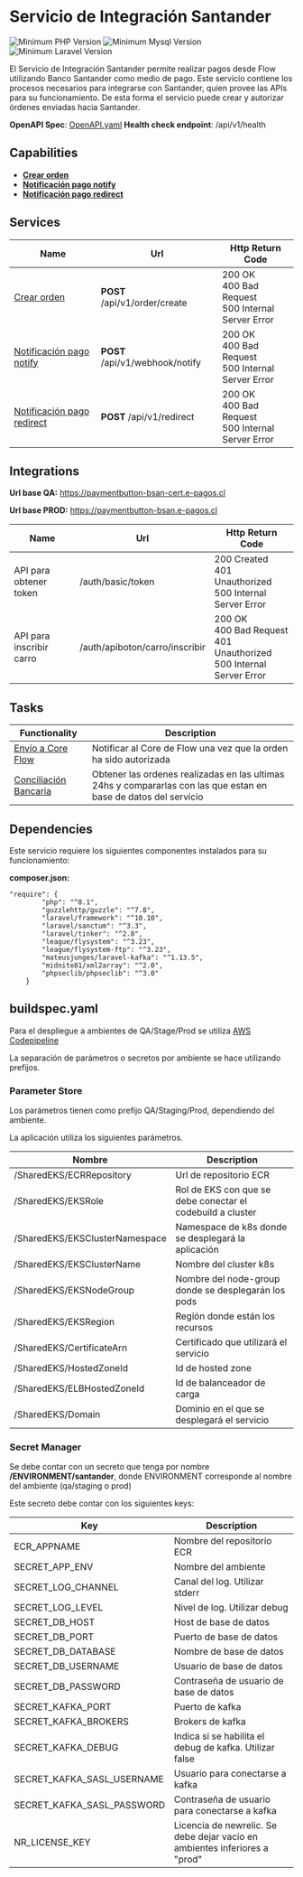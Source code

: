 # Servicio de Integración Santander
![Minimum PHP Version](https://shields.io/badge/PHP-8.1.0-blue) ![Minimum Mysql Version](https://shields.io/badge/mysql-8.0-blue) ![Minimum Laravel Version](https://shields.io/badge/laravel-10.0.0-blue)

El Servicio de Integración Santander permite realizar pagos desde Flow utilizando Banco Santander como medio de pago. Este servicio contiene los procesos necesarios para integrarse con Santander, quien provee las APIs para su funcionamiento. De esta forma el servicio puede crear y autorizar órdenes enviadas hacia Santander.

**OpenAPI Spec**: [OpenAPI.yaml](/openapi.yaml)
**Health check endpoint**: /api/v1/health

## Capabilities

-  **[Crear orden](https://gitlab.flowdevelopers.cl/core/integrations/santander/-/wikis/Inscripcion-carro)** 
-  **[Notificación pago notify](https://gitlab.flowdevelopers.cl/core/integrations/santander/-/wikis/Notificacion-pago-MPOUT)** 
-  **[Notificación pago redirect](https://gitlab.flowdevelopers.cl/core/integrations/santander/-/wikis/Notificaci%C3%B3n-pago-MPFIN)**


## Services
| Name |Url|Http Return Code|
|------|---|----------------|
| [Crear orden](https://gitlab.flowdevelopers.cl/core/integrations/santander/-/wikis/Inscripcion-carro) | **POST** /api/v1/order/create | 200 OK  <br> 400 Bad Request   <br>500 Internal Server Error
| [Notificación pago notify](https://gitlab.flowdevelopers.cl/core/integrations/santander/-/wikis/Notificacion-pago-MPOUT) | **POST** /api/v1/webhook/notify | 200 OK  <br> 400 Bad Request   <br>500 Internal Server Error
| [Notificación pago redirect](https://gitlab.flowdevelopers.cl/core/integrations/santander/-/wikis/Notificaci%C3%B3n-pago-MPFIN) | **POST** /api/v1/redirect | 200 OK  <br> 400 Bad Request   <br>500 Internal Server Error

## Integrations

**Url base QA:** https://paymentbutton-bsan-cert.e-pagos.cl

**Url base PROD:** https://paymentbutton-bsan.e-pagos.cl

| Name |Url|Http Return Code|
|------|---|----------------|
| API para obtener token | /auth/basic/token | 200 Created <br> 401 Unauthorized <br> 500 Internal Server Error |
| API para inscribir carro | /auth/apiboton/carro/inscribir | 200 OK <br> 400 Bad Request <br> 401 Unauthorized <br> 500 Internal Server Error |

## Tasks

| Functionality |Description |
|---------------|------------|
| [Envío a Core Flow](https://gitlab.flowdevelopers.cl/core/integrations/santander/-/wikis/proceso-notificacion-core-flow) | Notificar al Core de Flow una vez que la orden ha sido autorizada |
|[Conciliación Bancaria](https://gitlab.flowdevelopers.cl/core/integrations/santander/-/wikis/conciliacion)| Obtener las ordenes realizadas en las ultimas 24hs y compararlas con las que estan en base de datos del servicio |

## Dependencies

Este servicio requiere los siguientes componentes instalados para su funcionamiento:

**composer.json:**
```
"require": {
        "php": "^8.1",
        "guzzlehttp/guzzle": "^7.8",
        "laravel/framework": "^10.10",
        "laravel/sanctum": "^3.3",
        "laravel/tinker": "^2.8",
        "league/flysystem": "^3.23",
        "league/flysystem-ftp": "^3.23",
        "mateusjunges/laravel-kafka": "^1.13.5",
        "midnite81/xml2array": "^2.0",
        "phpseclib/phpseclib": "^3.0"
    }
```

## buildspec.yaml

Para el despliegue a ambientes de QA/Stage/Prod se utiliza [AWS Codepipeline](https://aws.amazon.com/es/codepipeline/)

La separación de parámetros o secretos por ambiente se hace utilizando prefijos.

### Parameter Store

Los parámetros tienen como prefijo QA/Staging/Prod, dependiendo del ambiente. 

La aplicación utiliza los siguientes parámetros.

| Nombre | Description |
|-----|-------------|
|/SharedEKS/ECRRepository| Url de repositorio ECR|
|/SharedEKS/EKSRole| Rol de EKS con que se debe conectar el codebuild a cluster|
|/SharedEKS/EKSClusterNamespace| Namespace de k8s donde se desplegará la aplicación|
|/SharedEKS/EKSClusterName| Nombre del cluster k8s|
|/SharedEKS/EKSNodeGroup| Nombre del node-group donde se desplegarán los pods|
|/SharedEKS/EKSRegion|Región donde están los recursos|
|/SharedEKS/CertificateArn|Certificado que utilizará el servicio|
|/SharedEKS/HostedZoneId|Id de hosted zone|
|/SharedEKS/ELBHostedZoneId|Id de balanceador de carga|
|/SharedEKS/Domain|Dominio en el que se desplegará el servicio|

### Secret Manager

Se debe contar con un secreto que tenga por nombre **/ENVIRONMENT/santander**, donde ENVIRONMENT corresponde al nombre del ambiente (qa/staging o prod)

Este secreto debe contar con los siguientes keys:

| Key | Description |
|-----|-------------|
|ECR_APPNAME|Nombre del repositorio ECR|
|SECRET_APP_ENV|Nombre del ambiente|
|SECRET_LOG_CHANNEL|Canal del log. Utilizar stderr|
|SECRET_LOG_LEVEL|Nivel de log. Utilizar debug|
|SECRET_DB_HOST| Host de base de datos|
|SECRET_DB_PORT| Puerto de base de datos|
|SECRET_DB_DATABASE| Nombre de base de datos|
|SECRET_DB_USERNAME| Usuario de base de datos|
|SECRET_DB_PASSWORD| Contraseña de usuario de base de datos|
|SECRET_KAFKA_PORT|Puerto de kafka|
|SECRET_KAFKA_BROKERS|Brokers de kafka|
|SECRET_KAFKA_DEBUG| Indica si se habilita el debug de kafka. Utilizar false|
|SECRET_KAFKA_SASL_USERNAME| Usuario para conectarse a kafka|
|SECRET_KAFKA_SASL_PASSWORD| Contraseña de usuario para conectarse a kafka|
|NR_LICENSE_KEY| Licencia de newrelic. Se debe dejar vacío en ambientes inferiores a "prod"|


